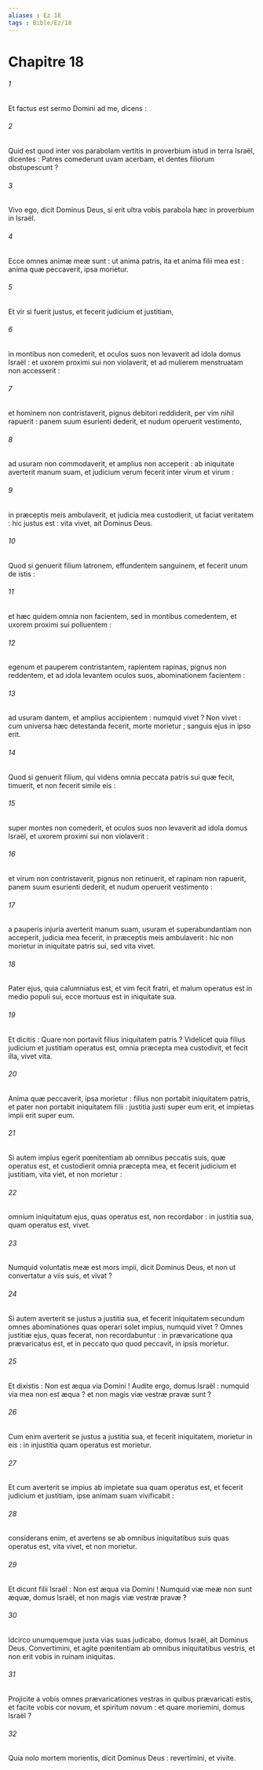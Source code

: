 ```yaml
---
aliases : Ez 18
tags : Bible/Ez/18
---
```


# Chapitre 18

###### 1
Et factus est sermo Domini ad me, dicens :
###### 2
Quid est quod inter vos parabolam vertitis in proverbium istud in terra Israël, dicentes : Patres comederunt uvam acerbam, et dentes filiorum obstupescunt ?
###### 3
Vivo ego, dicit Dominus Deus, si erit ultra vobis parabola hæc in proverbium in Israël.
###### 4
Ecce omnes animæ meæ sunt : ut anima patris, ita et anima filii mea est : anima quæ peccaverit, ipsa morietur.
###### 5
Et vir si fuerit justus, et fecerit judicium et justitiam,
###### 6
in montibus non comederit, et oculos suos non levaverit ad idola domus Israël : et uxorem proximi sui non violaverit, et ad mulierem menstruatam non accesserit :
###### 7
et hominem non contristaverit, pignus debitori reddiderit, per vim nihil rapuerit : panem suum esurienti dederit, et nudum operuerit vestimento,
###### 8
ad usuram non commodaverit, et amplius non acceperit : ab iniquitate averterit manum suam, et judicium verum fecerit inter virum et virum :
###### 9
in præceptis meis ambulaverit, et judicia mea custodierit, ut faciat veritatem : hic justus est : vita vivet, ait Dominus Deus.
###### 10
Quod si genuerit filium latronem, effundentem sanguinem, et fecerit unum de istis :
###### 11
et hæc quidem omnia non facientem, sed in montibus comedentem, et uxorem proximi sui polluentem :
###### 12
egenum et pauperem contristantem, rapientem rapinas, pignus non reddentem, et ad idola levantem oculos suos, abominationem facientem :
###### 13
ad usuram dantem, et amplius accipientem : numquid vivet ? Non vivet : cum universa hæc detestanda fecerit, morte morietur ; sanguis ejus in ipso erit.
###### 14
Quod si genuerit filium, qui videns omnia peccata patris sui quæ fecit, timuerit, et non fecerit simile eis :
###### 15
super montes non comederit, et oculos suos non levaverit ad idola domus Israël, et uxorem proximi sui non violaverit :
###### 16
et virum non contristaverit, pignus non retinuerit, et rapinam non rapuerit, panem suum esurienti dederit, et nudum operuerit vestimento :
###### 17
a pauperis injuria averterit manum suam, usuram et superabundantiam non acceperit, judicia mea fecerit, in præceptis meis ambulaverit : hic non morietur in iniquitate patris sui, sed vita vivet.
###### 18
Pater ejus, quia calumniatus est, et vim fecit fratri, et malum operatus est in medio populi sui, ecce mortuus est in iniquitate sua.
###### 19
Et dicitis : Quare non portavit filius iniquitatem patris ? Videlicet quia filius judicium et justitiam operatus est, omnia præcepta mea custodivit, et fecit illa, vivet vita.
###### 20
Anima quæ peccaverit, ipsa morietur : filius non portabit iniquitatem patris, et pater non portabit iniquitatem filii : justitia justi super eum erit, et impietas impii erit super eum.
###### 21
Si autem impius egerit pœnitentiam ab omnibus peccatis suis, quæ operatus est, et custodierit omnia præcepta mea, et fecerit judicium et justitiam, vita viet, et non morietur :
###### 22
omnium iniquitatum ejus, quas operatus est, non recordabor : in justitia sua, quam operatus est, vivet.
###### 23
Numquid voluntatis meæ est mors impii, dicit Dominus Deus, et non ut convertatur a viis suis, et vivat ?
###### 24
Si autem averterit se justus a justitia sua, et fecerit iniquitatem secundum omnes abominationes quas operari solet impius, numquid vivet ? Omnes justitiæ ejus, quas fecerat, non recordabuntur : in prævaricatione qua prævaricatus est, et in peccato quo quod peccavit, in ipsis morietur.
###### 25
Et dixistis : Non est æqua via Domini ! Audite ergo, domus Israël : numquid via mea non est æqua ? et non magis viæ vestræ pravæ sunt ?
###### 26
Cum enim averterit se justus a justitia sua, et fecerit iniquitatem, morietur in eis : in injustitia quam operatus est morietur.
###### 27
Et cum averterit se impius ab impietate sua quam operatus est, et fecerit judicium et justitiam, ipse animam suam vivificabit :
###### 28
considerans enim, et avertens se ab omnibus iniquitatibus suis quas operatus est, vita vivet, et non morietur.
###### 29
Et dicunt filii Israël : Non est æqua via Domini ! Numquid viæ meæ non sunt æquæ, domus Israël, et non magis viæ vestræ pravæ ?
###### 30
Idcirco unumquemque juxta vias suas judicabo, domus Israël, ait Dominus Deus. Convertimini, et agite pœnitentiam ab omnibus iniquitatibus vestris, et non erit vobis in ruinam iniquitas.
###### 31
Projicite a vobis omnes prævaricationes vestras in quibus prævaricati estis, et facite vobis cor novum, et spiritum novum : et quare moriemini, domus Israël ?
###### 32
Quia nolo mortem morientis, dicit Dominus Deus : revertimini, et vivite.
